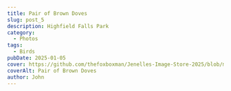 ```yaml
---
title: Pair of Brown Doves
slug: post_5
description: Highfield Falls Park
category:
  - Photos
tags:
  - Birds
pubDate: 2025-01-05
cover: https://github.com/thefoxboxman/Jenelles-Image-Store-2025/blob/main/Post-1_DSC9319-Edit.jpg?raw=true
coverAlt: Pair of Brown Doves
author: John
---
```

